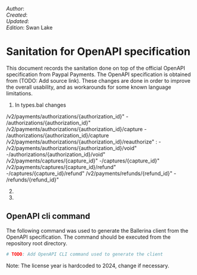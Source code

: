 _Author_:  <!-- TODO: Add author name --> \
_Created_: <!-- TODO: Add date --> \
_Updated_: <!-- TODO: Add date --> \
_Edition_: Swan Lake

# Sanitation for OpenAPI specification

This document records the sanitation done on top of the official OpenAPI specification from Paypal Payments. 
The OpenAPI specification is obtained from (TODO: Add source link).
These changes are done in order to improve the overall usability, and as workarounds for some known language limitations.

[//]: # (TODO: Add sanitation details)
1. In types.bal changes

/v2/payments/authorizations/{authorization_id}" - /authorizations/{authorization_id}" 
    /v2/payments/authorizations/{authorization_id}/capture - /authorizations/{authorization_id}/capture
    /v2/payments/authorizations/{authorization_id}/reauthorize" : -
    /v2/payments/authorizations/{authorization_id}/void" -/authorizations/{authorization_id}/void"
    /v2/payments/captures/{capture_id}"  -/captures/{capture_id}" 
    /v2/payments/captures/{capture_id}/refund" -/captures/{capture_id}/refund"
    /v2/payments/refunds/{refund_id}" - /refunds/{refund_id}"

2.
3. 

## OpenAPI cli command

The following command was used to generate the Ballerina client from the OpenAPI specification. The command should be executed from the repository root directory.

```bash
# TODO: Add OpenAPI CLI command used to generate the client
```
Note: The license year is hardcoded to 2024, change if necessary.
